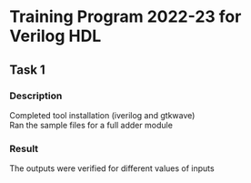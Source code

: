 # Training Program 2022-23 for Verilog HDL
## Task 1
### Description  
  Completed tool installation (iverilog and gtkwave)  
  Ran the sample files for a full adder module  
### Result
  The outputs were verified for different values of inputs
